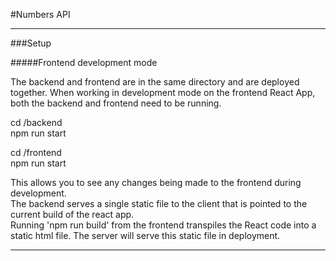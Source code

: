 #Numbers API
***

###Setup

#####Frontend development mode 

The backend and frontend are in the same directory and are deployed together.  When working in development mode on the frontend React App, both the backend and frontend need to be running.

cd /backend  
npm run start

cd /frontend  
npm run start 

This allows you to see any changes being made to the frontend during development.  
The backend serves a single static file to the client that is pointed to the current build of the react app.  
Running 'npm run build' from the frontend transpiles the React code into a static html file.
The server will serve this static file in deployment.

***
